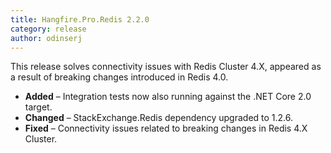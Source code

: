 ```yaml
---
title: Hangfire.Pro.Redis 2.2.0
category: release
author: odinserj
---
```


This release solves connectivity issues with Redis Cluster 4.X, appeared as a result of breaking changes introduced in Redis 4.0.

* **Added** – Integration tests now also running against the .NET Core 2.0 target.
* **Changed** – StackExchange.Redis dependency upgraded to 1.2.6.
* **Fixed** – Connectivity issues related to breaking changes in Redis 4.X Cluster.
